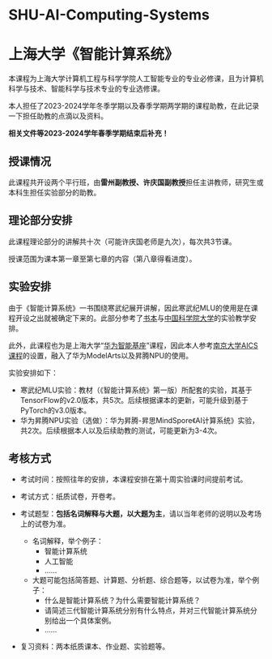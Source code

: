 # SHU-AI-Computing-Systems

# 上海大学《智能计算系统》

本课程为上海大学计算机工程与科学学院人工智能专业的专业必修课，且为计算机科学与技术、智能科学与技术专业的专业选修课。

本人担任了2023-2024学年冬季学期以及春季学期两学期的课程助教，在此记录一下担任助教的点滴以及资料。

**相关文件等2023-2024学年春季学期结束后补充！**

## 授课情况

此课程共开设两个平行班，由**雷州副教授、许庆国副教授**担任主讲教师，研究生或本科生担任实验部分的助教。

## 理论部分安排

此课程理论部分的讲解共十次（可能许庆国老师是九次），每次共3节课。

授课范围为课本第一章至第七章的内容（第八章得看进度）。

## 实验安排

由于《智能计算系统》一书围绕寒武纪展开讲解，因此寒武纪MLU的使用是在课程开设之出就被确定下来的。此部分参考了[书本](https://novel.ict.ac.cn/aics/)与[中国科学院大学](https://space.bilibili.com/494117284)的实验教学安排。

此外，此课程也为是上海大学“[华为智能基座](https://edu.hicomputing.huawei.com/AIeducationbase)”课程，因此本人参考[南京大学AICS课程](https://github.com/carabnuu/nju_aics_exp)的设置，融入了华为ModelArts以及昇腾NPU的使用。

实验安排如下：

* 寒武纪MLU实验：教材（《智能计算系统》第一版）所配套的实验，其基于TensorFlow的v2.0版本，共5次。后续根据课本的更新，可能升级到基于PyTorch的v3.0版本。
* 华为昇腾NPU实验（选做）：华为昇腾-昇思MindSpore《AI计算系统》实验，共2次。后续根据本人以及后续助教的测试，可能更新为3-4次。

## 考核方式

* 考试时间：按照往年的安排，本课程安排在第十周实验课时间提前考试。
* 考试方式：纸质试卷，开卷考。
* 考试题型：**包括名词解释与大题，以大题为主**，请以当年老师的说明以及考场上的试卷为准。
  * 名词解释，举个例子：
    * 智能计算系统
    * 人工智能
    * ……
  * 大题可能包括简答题、计算题、分析题、综合题等，以试卷为准，举个例子：
    * 什么是智能计算系统？为什么需要智能计算系统？
    * 请简述三代智能计算系统分别有什么特点，并对三代智能计算系统分别给出一个具体案例。
    * ……
         
* 复习资料：两本纸质课本、作业题、实验题等。

